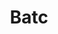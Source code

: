 ﻿---
title: Batc
second_title: Aspose.Cells Cloud Documen
type: docs
url: /es/batch/
keywords: Batch processing of multiple excel files
description: Aspose.Cells Cloud API admite el procesamiento por lotes de varios archivos de Excel. SDK admite tipos de lenguajes de desarrollo. Incluyen Android, C#, Go, Java, NodeJS, Perl, PHP, Python, Ruby y Swift.
weight: 29
kwords: Excel, Office Nube, REST API, Hoja de cálculo, PDF, CSV, Json, Markdwon, Lote
---
